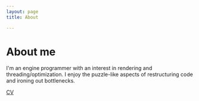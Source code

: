 ```yaml
---
layout: page 
title: About

---
```


# About me
I'm an engine programmer with an interest in rendering and threading/optimization. I enjoy the puzzle-like aspects of restructuring code and ironing out bottlenecks.

[CV](https//niklas.computer)